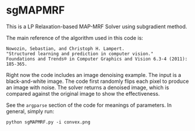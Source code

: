 # sgMAPMRF

This is a LP Relaxation-based MAP-MRF Solver using subgradient method. 

The main reference of the algorithm used in this code is:

	Nowozin, Sebastian, and Christoph H. Lampert. 
	"Structured learning and prediction in computer vision." 
	Foundations and Trends® in Computer Graphics and Vision 6.3-4 (2011): 185-365.

Right now the code includes an image denoising example. The input is a black-and-white image. The code first randomly flips each pixel to produce an image with noise. The solver returns a denoised image, which is compared against the original image to show the effectiveness.

See the `argparse` section of the code for meanings of parameters. In general, simply run:

	python sgMAPMRF.py -i convex.png